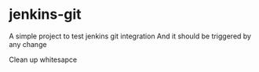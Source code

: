 # jenkins-git

A simple project to test jenkins git integration
And it should be triggered by any change

Clean up whitesapce
 
